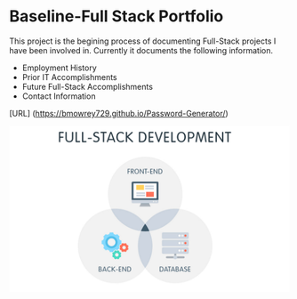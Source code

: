 # Baseline-Full Stack Portfolio


This project is the begining process of documenting Full-Stack projects I have been involved in.
Currently it documents the following information.

* Employment History
* Prior IT Accomplishments
* Future Full-Stack Accomplishments
* Contact Information

[URL] (https://bmowrey729.github.io/Password-Generator/)

![Screen Shot ](assets/images/FullStack.PNG)

